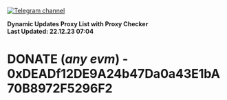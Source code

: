 [![Telegram channel](https://img.shields.io/endpoint?url=https://runkit.io/damiankrawczyk/telegram-badge/branches/master?url=https://t.me/n4z4v0d)](https://t.me/n4z4v0d) 

**Dynamic Updates Proxy List with Proxy Checker**  
**Last Updated: 22.12.23 07:04**

# DONATE (_any evm_) - 0xDEADf12DE9A24b47Da0a43E1bA70B8972F5296F2
